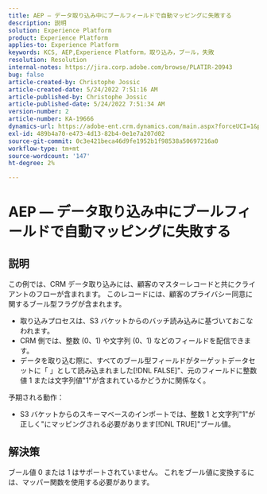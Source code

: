 ```yaml
---
title: AEP — データ取り込み中にブールフィールドで自動マッピングに失敗する
description: 説明
solution: Experience Platform
product: Experience Platform
applies-to: Experience Platform
keywords: KCS, AEP,Experience Platform，取り込み，ブール，失敗
resolution: Resolution
internal-notes: https://jira.corp.adobe.com/browse/PLATIR-20943
bug: false
article-created-by: Christophe Jossic
article-created-date: 5/24/2022 7:51:16 AM
article-published-by: Christophe Jossic
article-published-date: 5/24/2022 7:51:34 AM
version-number: 2
article-number: KA-19666
dynamics-url: https://adobe-ent.crm.dynamics.com/main.aspx?forceUCI=1&pagetype=entityrecord&etn=knowledgearticle&id=7a9aa847-36db-ec11-a7b6-0022480b01c6
exl-id: 489b4a70-e473-4d13-82b4-0e1e7a207d02
source-git-commit: 0c3e421beca46d9fe1952b1f98538a50697216a0
workflow-type: tm+mt
source-wordcount: '147'
ht-degree: 2%

---
```


# AEP — データ取り込み中にブールフィールドで自動マッピングに失敗する

## 説明


この例では、CRM データ取り込みには、顧客のマスターレコードと共にクライアントのフローが含まれます。 このレコードには、顧客のプライバシー同意に関するブール型フラグが含まれます。

- 取り込みプロセスは、S3 バケットからのバッチ読み込みに基づいておこなわれます。
- CRM 側では、整数 (0、1) や文字列 (0、1) などのフィールドを配信できます。
- データを取り込む際に、すべてのブール型フィールドがターゲットデータセットに「 」として読み込まれました[!DNL FALSE]&quot;、元のフィールドに整数値 1 または文字列値&quot;1&quot;が含まれているかどうかに関係なく。


予期される動作：

- S3 バケットからのスキーマベースのインポートでは、整数 1 と文字列&quot;1&quot;が正しく&quot;にマッピングされる必要があります[!DNL TRUE]&quot;ブール値。





## 解決策


ブール値 0 または 1 はサポートされていません。 これをブール値に変換するには、マッパー関数を使用する必要があります。

